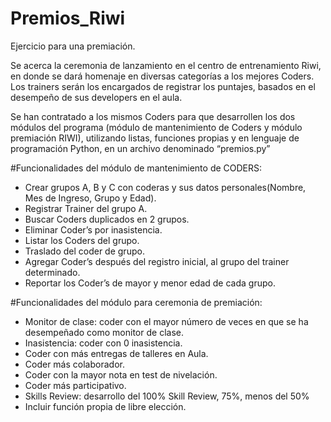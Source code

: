# Premios_Riwi
Ejercicio para una premiación.

Se acerca la ceremonia de lanzamiento en el centro de entrenamiento Riwi, en donde se dará homenaje en diversas categorías a los mejores Coders. Los trainers serán los encargados de registrar los puntajes, basados en el desempeño de sus developers en el aula. 

Se han contratado a los mismos Coders para que desarrollen los dos módulos del programa (módulo de mantenimiento de Coders y módulo premiación RIWI), utilizando listas, funciones propias y en lenguaje de programación Python, en un archivo denominado “premios.py”

#Funcionalidades del módulo de mantenimiento de CODERS:
- Crear grupos A, B y C con coderas y sus datos personales(Nombre, Mes de Ingreso, Grupo y Edad).
- Registrar Trainer del grupo A.
- Buscar Coders duplicados en 2 grupos.
- Eliminar Coder’s por inasistencia.
- Listar los Coders del grupo.
- Traslado del coder de grupo.
- Agregar Coder’s después del registro inicial, al grupo del trainer determinado.
- Reportar los Coder’s de mayor y menor edad de cada grupo.

#Funcionalidades del módulo para ceremonia de premiación:
- Monitor de clase: coder con el mayor número de veces en que se ha desempeñado como monitor de clase.
- Inasistencia: coder con 0 inasistencia.
- Coder con más entregas de talleres en Aula.
- Coder más colaborador.
- Coder con la mayor nota en test de nivelación.
- Coder más participativo.
- Skills Review: desarrollo del 100% Skill Review, 75%, menos del 50%
- Incluir función propia de libre elección.
